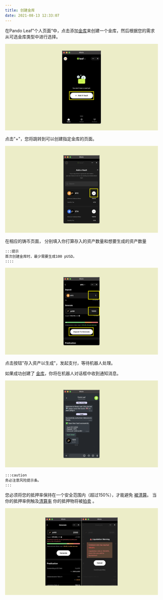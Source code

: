 ```yaml
---
title: 创建金库
date: 2021-08-13 12:33:07
---
```


在Pando Leaf”个人页面“中，点击添加[金库](https://docs.pando.im/docs/leaf/key-concepts/vaults)来创建一个金库，然后根据您的需求从可选金库类型中进行选择。

![](../assets/leaf-open-vault-p1.png)

点击"+"，您将跳转到可以创建指定金库的页面。

![](../assets/add-a-vault-p2.png)

在相应的铸币页面， 分别填入你打算存入的资产数量和想要生成的资产数量

````mdx-code-block
:::提示
首次创建金库时，最少需要生成100 pUSD。
::::
````

![](../assets/leaf-open-vault-p3.png)


点击按钮"存入资产以生成"，发起支付，等待机器人处理。

如果成功创建了 [金库](https://docs.pando.im/docs/leaf/key-concepts/vaults)，你将在机器人对话框中收到通知消息。

![](../assets/add-a-vault-p4.png)


````mdx-code-block
:::caution
务必注意风险提示条。
:::
````

您必须将您的抵押率保持在一个安全范围内（超过150%），才能避免 [被清算](https://docs.pando.im/docs/leaf/key-concepts/liquidation)。 当你的抵押率例触及[清算率](https://docs.pando.im/docs/leaf/key-concepts/liquidation) 你的抵押物将被[拍卖](https://docs.pando.im/docs/leaf/tutorials/auction-participation) 。

![](../assets/add-a-vault-p5.png)


